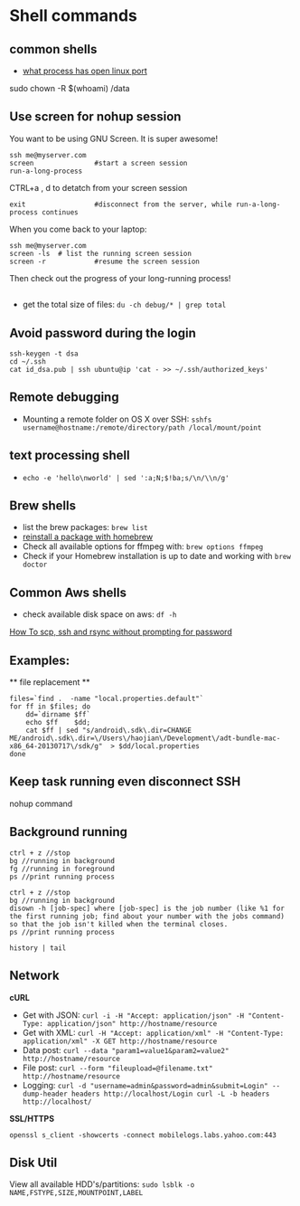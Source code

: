 Shell commands
===========

## common shells

- [what process has open linux port](http://www.cyberciti.biz/faq/what-process-has-open-linux-port/)



sudo chown -R $(whoami) /data

## Use screen for nohup session

You want to be using GNU Screen. It is super awesome!

```
ssh me@myserver.com
screen               #start a screen session
run-a-long-process
```

CTRL+a , d to detatch from your screen session
```
exit                 #disconnect from the server, while run-a-long-process continues
```

When you come back to your laptop:

```
ssh me@myserver.com
screen -ls  # list the running screen session
screen -r            #resume the screen session
```
Then check out the progress of your long-running process!



## 

- get the total size of files: `du -ch debug/* | grep total`


## Avoid password during the login

```
ssh-keygen -t dsa
cd ~/.ssh
cat id_dsa.pub | ssh ubuntu@ip 'cat - >> ~/.ssh/authorized_keys'
```


## Remote debugging
- Mounting a remote folder on OS X over SSH:
	`sshfs username@hostname:/remote/directory/path /local/mount/point`

## text processing shell

- `echo -e 'hello\nworld' | sed ':a;N;$!ba;s/\n/\\n/g'`


## Brew shells

- list the brew packages: `brew list`
- [reinstall a package with homebrew](http://superuser.com/questions/324980/how-do-you-re-install-a-package-with-homebrew-mac)
- Check all available options for ffmpeg with: `brew options ffmpeg`
- Check if your Homebrew installation is up to date and working with `brew doctor`

## Common Aws shells

- check available disk space on aws: `df -h`



[How To scp, ssh and rsync without prompting for password
](https://blogs.oracle.com/jkini/entry/how_to_scp_scp_and)



## Examples:

** file replacement **

```
files=`find .  -name "local.properties.default"`
for ff in $files; do
    dd=`dirname $ff`
    echo $ff    $dd;
    cat $ff | sed "s/android\.sdk\.dir=CHANGE ME/android\.sdk\.dir=\/Users\/haojian\/Development\/adt-bundle-mac-x86_64-20130717\/sdk/g"  > $dd/local.properties
done
```

## Keep task running even disconnect SSH

nohup command



## Background running

```
ctrl + z //stop
bg //running in background
fg //running in foreground
ps //print running process
```

```
ctrl + z //stop
bg //running in background
disown -h [job-spec] where [job-spec] is the job number (like %1 for the first running job; find about your number with the jobs command) so that the job isn't killed when the terminal closes.
ps //print running process
```


```
history | tail
```



## Network

**cURL**
- Get with JSON: `curl -i -H "Accept: application/json" -H "Content-Type: application/json" http://hostname/resource
`
- Get with XML: `curl -H "Accept: application/xml" -H "Content-Type: application/xml" -X GET http://hostname/resource
`
- Data post: `curl --data "param1=value1&param2=value2" http://hostname/resource
`
- File post: `curl --form "fileupload=@filename.txt" http://hostname/resource
`
- Logging: `curl -d "username=admin&password=admin&submit=Login" --dump-header headers http://localhost/Login
curl -L -b headers http://localhost/`


**SSL/HTTPS**

```
openssl s_client -showcerts -connect mobilelogs.labs.yahoo.com:443
```


## Disk Util

View all available HDD's/partitions: `sudo lsblk -o NAME,FSTYPE,SIZE,MOUNTPOINT,LABEL`